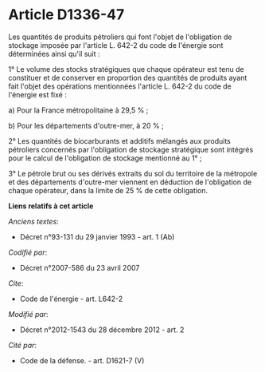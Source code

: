 # Article D1336-47

Les quantités de produits pétroliers qui font l'objet de l'obligation de stockage imposée par l'article L. 642-2 du code de
l'énergie sont déterminées ainsi qu'il suit : 

1° Le volume des stocks stratégiques que chaque opérateur est tenu de constituer et de conserver en proportion des quantités
de produits ayant fait l'objet des opérations mentionnées l'article L. 642-2 du code de l'énergie est fixé : 

a) Pour la France métropolitaine à 29,5 % ; 

b) Pour les départements d'outre-mer, à 20 % ; 

2° Les quantités de biocarburants et additifs mélangés aux produits pétroliers concernés par l'obligation de stockage
stratégique sont intégrés pour le calcul de l'obligation de stockage mentionné au 1° ; 

3° Le pétrole brut ou ses dérivés extraits du sol du territoire de la métropole et des départements d'outre-mer viennent en
déduction de l'obligation de chaque opérateur, dans la limite de 25 % de cette obligation.

**Liens relatifs à cet article**

_Anciens textes_:

  - Décret n°93-131 du 29 janvier 1993 - art. 1 (Ab)

_Codifié par_:

  - Décret n°2007-586 du 23 avril 2007

_Cite_:

  - Code de l'énergie - art. L642-2

_Modifié par_:

  - Décret n°2012-1543 du 28 décembre 2012 - art. 2

_Cité par_:

  - Code de la défense. - art. D1621-7 (V)
